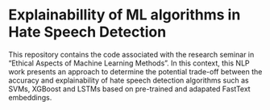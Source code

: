 # Explainabillity of ML algorithms in Hate Speech Detection
 This repository contains the code associated with the research seminar in “Ethical Aspects of Machine Learning Methods”. In this context, this NLP work presents an approach to determine the potential trade-off between the accuracy and explainability of hate speech detection algorithms such as SVMs, XGBoost and LSTMs based on pre-trained and adapated FastText embeddings.
